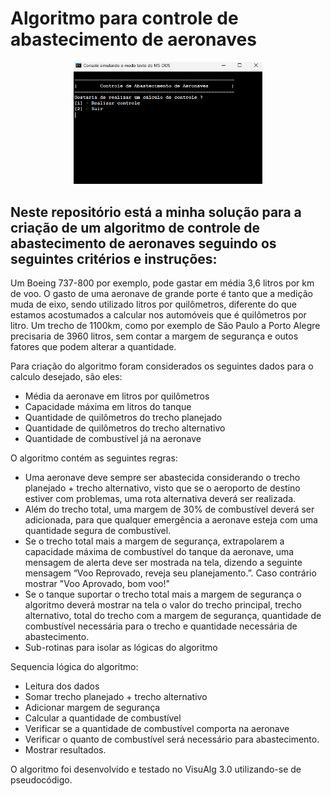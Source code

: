 # Algoritmo para controle de abastecimento de aeronaves

<p align="center">
  <img alt="projeto DevLinks" src="./controledeaeronaves.png" width="60%">
</p>

## Neste repositório está a minha solução para a criação de um algoritmo de controle de abastecimento de aeronaves seguindo os seguintes critérios e instruções:

Um Boeing 737-800 por exemplo, pode gastar em média 3,6 litros por km de voo. O gasto de uma aeronave de grande porte é tanto que a medição muda de eixo, sendo utilizado litros por quilômetros, diferente do que estamos acostumados a calcular nos automóveis que é quilômetros por litro. Um trecho de 1100km, como por exemplo de São Paulo a Porto Alegre precisaria de 3960 litros, sem contar a margem de segurança e outos fatores que podem alterar a quantidade.

Para criação do algoritmo foram considerados os seguintes dados para o calculo desejado, são eles:

- Média da aeronave em litros por quilômetros
- Capacidade máxima em litros do tanque
- Quantidade de quilômetros do trecho planejado
- Quantidade de quilômetros do trecho alternativo
- Quantidade de combustível já na aeronave
    
O algoritmo contém as seguintes regras:

- Uma aeronave deve sempre ser abastecida considerando o trecho planejado + trecho alternativo, visto que se o aeroporto de destino estiver com problemas, uma rota alternativa deverá ser realizada.
- Além do trecho total, uma margem de 30% de combustível deverá ser adicionada, para que qualquer emergência a aeronave esteja com uma quantidade segura de combustível.
- Se o trecho total mais a margem de segurança, extrapolarem a capacidade máxima de combustível do tanque da aeronave, uma mensagem de alerta deve ser mostrada na tela, dizendo a seguinte mensagem “Voo Reprovado, reveja seu planejamento.”. Caso contrário mostrar "Voo Aprovado, bom voo!"
- Se o tanque suportar o trecho total mais a margem de segurança o algoritmo deverá mostrar na tela o valor do trecho principal, trecho alternativo, total do trecho com a margem de segurança, quantidade de combustível necessária para o trecho e quantidade necessária de abastecimento.
- Sub-rotinas para isolar as lógicas do algoritmo

Sequencia lógica do algoritmo:

- Leitura dos dados
- Somar trecho planejado + trecho alternativo
- Adicionar margem de segurança
- Calcular a quantidade de combustível
- Verificar se a quantidade de combustível comporta na aeronave
- Verificar o quanto de combustível será necessário para abastecimento.
- Mostrar resultados.

O algoritmo foi desenvolvido e testado no VisuAlg 3.0 utilizando-se de pseudocódigo.
